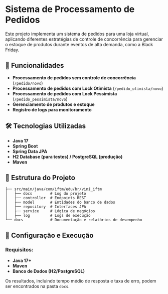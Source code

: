 # Sistema de Processamento de Pedidos

Este projeto implementa um sistema de pedidos para uma loja virtual, aplicando diferentes estratégias de controle de concorrência para gerenciar o estoque de produtos durante eventos de alta demanda, como a Black Friday.

## 📌 Funcionalidades
- **Processamento de pedidos sem controle de concorrência** (`/pedido/novo`)
- **Processamento de pedidos com Lock Otimista** (`/pedido_otimista/novo`)
- **Processamento de pedidos com Lock Pessimista** (`/pedido_pessimista/novo`)
- **Gerenciamento de produtos e estoque**
- **Registro de logs para monitoramento**

## 🛠 Tecnologias Utilizadas
- **Java 17**
- **Spring Boot**
- **Spring Data JPA**
- **H2 Database (para testes) / PostgreSQL (produção)**
- **Maven**

## 📂 Estrutura do Projeto
```
├── src/main/java/com/iftm/edu/br/vini_iftm
│   ├── docs        # Log do projeto
│   ├── controller  # Endpoints REST
│   ├── model       # Entidades do banco de dados
│   ├── repository  # Interfaces JPA
│   ├── service     # Lógica de negócios
│   ├── log         # Logs de execução
└── docs            # Documentação e relatórios de desempenho
```

## 🔧 Configuração e Execução
### Requisitos:
- **Java 17+**
- **Maven**
- **Banco de Dados (H2/PostgreSQL)**

Os resultados, incluindo tempo médio de resposta e taxa de erro, podem ser encontrados na pasta `docs`.
